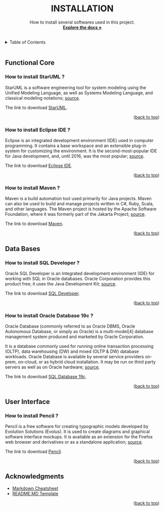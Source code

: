<div id="top"></div>

<!-- TITLE -->
<div align="center">
<h1 align="center">INSTALLATION</h1>
  <p align="center">
    How to install several softwares used in this project.
    <br />
    <a href="https://github.com/MathysC/CyberVideo/tree/master/Docs"><strong>Explore the docs »</strong></a>
    <br />
    <br />
  </p>
</div>

<!-- TABLE OF CONTENTS -->
<details>
  <summary>Table of Contents</summary>
  <ol>
    <li> 
      <a href="#functional-core">Functional Core</a>
      <ul>
        <li><a href="#how-to-install-staruml">How to install StarUML ?</li>
        <li><a href="#how-to-install-eclipse ide">How to install Eclipse IDE ?</li>
        <li><a href="#how-to-install-maven">How to install Maven ?</li>
      </ul>
    </li>
    <li>
      <a href="#data-bases"> Data Bases</a>
      <ul>
        <li><a href="#how-to-install-sql-developer">How to install SQL Developer ?</a></li>
        <li><a href="#how-to-install-oracle-database-19c">How to install Oracle Database 19c ?</a></li>
      </ul>
    </li>
        <li>
      <a href="#user-interface"> User Interface</a>
      <ul>
        <li><a href="#pencil">How to install Pencil ?</a></li>
      </ul>
    </li>
  </ol>
</details>
<br>

<!-- FUNCTIONAL CORE -->

## Functional Core

### How to install StarUML ?

StarUML is a software engineering tool for system modeling using the Unified Modeling Language, as well as Systems Modeling Language, and classical modeling notations; [source][wiki-staruml].

The link to download [StarUML][staruml-url].

<p align="right">(<a href="#top">back to top</a>)</p>

### How to install Eclipse IDE ?

Eclipse is an integrated development environment (IDE) used in computer programming. It contains a base workspace and an extensible plug-in system for customizing the environment. It is the second-most-popular IDE for Java development, and, until 2016, was the most popular; [source][wiki-eclipse].

The link to download [Eclipse IDE][eclipse-url].

<p align="right">(<a href="#top">back to top</a>)</p>

### How to install Maven ?

Maven is a build automation tool used primarily for Java projects. Maven can also be used to build and manage projects written in C#, Ruby, Scala, and other languages. The Maven project is hosted by the Apache Software Foundation, where it was formerly part of the Jakarta Project; [source][wiki-maven].

The link to download [Maven][maven-url].

<p align="right">(<a href="#top">back to top</a>)</p>

<!--DATA BASES -->

## Data Bases

### How to install SQL Developer ?

Oracle SQL Developer is an Integrated development environment (IDE) for working with SQL in Oracle databases. Oracle Corporation provides this product free; it uses the Java Development Kit; [source][wiki-sqldev].

The link to download [SQL Developer][sqldev-url].

<p align="right">(<a href="#top">back to top</a>)</p>

### How to install Oracle Database 19c ?

Oracle Database (commonly referred to as Oracle DBMS, Oracle Autonomous Database, or simply as Oracle) is a multi-model[4] database management system produced and marketed by Oracle Corporation.

It is a database commonly used for running online transaction processing (OLTP), data warehousing (DW) and mixed (OLTP & DW) database workloads. Oracle Database is available by several service providers on-prem, on-cloud, or as hybrid cloud installation. It may be run on third party servers as well as on Oracle hardware; [source][wiki-sql19c].

The link to download [SQL Database 19c][sql19c-url].

<p align="right">(<a href="#top">back to top</a>)</p>

<!--USER INTERFACE -->

## User Interface

### How to install Pencil ?

Pencil is a free software for creating typographic models developed by Evolution Solutions (Evolus). It is used to create diagrams and graphical software interface mockups. It is available as an extension for the Firefox web browser and derivatives or as a standalone application; [source][wiki-pencil].

The link to download [Pencil][pencil-url].

<p align="right">(<a href="#top">back to top</a>)</p>

<!-- ACKNOWLEDGMENTS -->

## Acknowledgments

- [Markdown Cheatsheet][md-url]
- [README.MD Template][readme-url]
<p align="right">(<a href="#top">back to top</a>)</p>

<!-- MARKDOWN LINKS & IMAGES -->

[staruml-url]: https://staruml.io/
[eclipse-url]: https://www.eclipse.org/downloads/
[maven-url]: https://maven.apache.org/download.cgi
[sqldev-url]: https://www.oracle.com/database/sqldeveloper/technologies/download/
[sql19c-url]: https://www.oracle.com/fr/database/technologies/oracle19c-windows-downloads.html
[pencil-url]: https://pencil.evolus.vn/
[md-url]: https://github.com/adam-p/markdown-here/wiki/Markdown-Cheatsheet
[readme-url]: https://github.com/othneildrew/Best-README-Template
[wiki-staruml]: https://en.wikipedia.org/wiki/StarUML
[wiki-eclipse]: https://en.wikipedia.org/wiki/Eclipse_(software)
[wiki-maven]: https://en.wikipedia.org/wiki/Apache_Maven
[wiki-sqldev]: https://en.wikipedia.org/wiki/Oracle_SQL_Developer
[wiki-sql19c]: https://en.wikipedia.org/wiki/Oracle_Database
[wiki-pencil]: https://fr.wikipedia.org/wiki/Pencil
